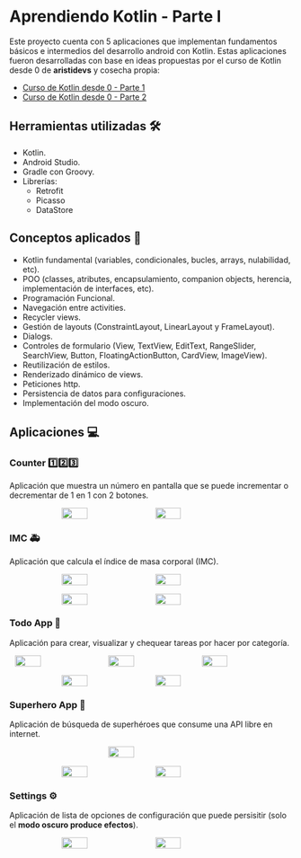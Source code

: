 # Aprendiendo Kotlin - Parte I

Este proyecto cuenta con 5 aplicaciones que implementan fundamentos básicos e intermedios del desarrollo android con Kotlin.
Estas aplicaciones fueron desarrolladas con base en ideas propuestas por el curso de Kotlin desde 0 de **aristidevs** y cosecha propia:

-   [Curso de Kotlin desde 0 - Parte 1](https://www.youtube.com/watch?v=vJapzH_46a8)
-   [Curso de Kotlin desde 0 - Parte 2](https://www.youtube.com/watch?v=ndqIqh6joGA)

## Herramientas utilizadas 🛠️

-   Kotlin.
-   Android Studio.
-   Gradle con Groovy.
-   Librerías:
    -   Retrofit
    -   Picasso
    -   DataStore

## Conceptos aplicados 📙

-   Kotlin fundamental (variables, condicionales, bucles, arrays, nulabilidad, etc).
-   POO (classes, atributes, encapsulamiento, companion objects, herencia, implementación de interfaces, etc).
-   Programación Funcional.
-   Navegación entre activities.
-   Recycler views.
-   Gestión de layouts (ConstraintLayout, LinearLayout y FrameLayout).
-   Dialogs.
-   Controles de formulario (View, TextView, EditText, RangeSlider, SearchView, Button, FloatingActionButton, CardView, ImageView).
-   Reutilización de estilos.
-   Renderizado dinámico de views.
-   Peticiones http.
-   Persistencia de datos para configuraciones.
-   Implementación del modo oscuro.

## Aplicaciones 💻

### Counter 1️⃣2️⃣3️⃣

Aplicación que muestra un número en pantalla que se puede incrementar o decrementar de 1 en 1 con 2 botones.

<div style="display: flex; justify-content: center; gap: 15px">
    <img src="./screenshoots/counter_light.jpg" style="width: 30%;"/>
    <img src="./screenshoots/counter_dark.jpg" style="width: 30%;"/>
</div>

### IMC 🚑

Aplicación que calcula el índice de masa corporal (IMC).

<section style="display: flex; flex-direction: column; gap: 15px">
    <div style="display: flex; justify-content: center; gap: 15px">
        <img src="./screenshoots/imc_light.jpg" style="width: 30%;"/>
        <img src="./screenshoots/imc_results_light.jpg" style="width: 30%;"/>
    </div>
    <div style="display: flex; justify-content: center; gap: 15px">
        <img src="./screenshoots/imc_dark.jpg" style="width: 30%;"/>
        <img src="./screenshoots/imc_results_dark.jpg" style="width: 30%;"/>
    </div>
</section>

### Todo App 📝

Aplicación para crear, visualizar y chequear tareas por hacer por categoría.

<div style="display: flex; justify-content: center; gap: 15px; flex-wrap: wrap">
    <img src="./screenshoots/todo_app.jpg" style="width: 30%;"/>
    <img src="./screenshoots/todo_app_filter.jpg" style="width: 30%;"/>
    <img src="./screenshoots/todo_app_open_dialog_to_create_task.jpg" style="width: 30%;"/>
    <img src="./screenshoots/todo_app_open_filled_dialog_to_create_task.jpg" style="width: 30%;"/>
    <img src="./screenshoots/todo_app_task_created.jpg" style="width: 30%;"/>
</div>

### Superhero App 🐉

Aplicación de búsqueda de superhéroes que consume una API libre en internet.

<section style="display: flex; flex-direction: column; gap: 15px">
    <div style="display: flex; justify-content: center; gap: 15px">
        <img src="./screenshoots/superhero_app_light.jpg" style="width: 30%;"/>
    </div>
    <div style="display: flex; justify-content: center; gap: 15px">
        <img src="./screenshoots/superhero_app_dark.jpg" style="width: 30%;"/>
        <img src="./screenshoots/superhero_app_superhero_info_dark.jpg" style="width: 30%;"/>
    </div>
</section>

### Settings ⚙️

Aplicación de lista de opciones de configuración que puede persisitir (solo el **modo oscuro produce efectos**).

<section style="display: flex; justify-content: center; gap: 15px">
    <img src="./screenshoots/settings_light.jpg" style="width: 30%;"/>
    <img src="./screenshoots/settings_dark.jpg" style="width: 30%;"/>
</section>
